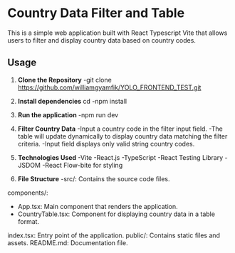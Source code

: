 # Country Data Filter and Table
This is a simple web application built with React Typescript Vite that allows users to filter and display country data based on country codes.

## Usage 

1.  **Clone the Repository**
-git clone https://github.com/williamgyamfik/YOLO_FRONTEND_TEST.git 

2.  **Install dependencies**
cd <your folder name>
-npm install

3.  **Run the application**
-npm run dev

4.  **Filter Country Data**
-Input a country code in the filter input field.
-The table will update dynamically to display country data matching the filter criteria.
-Input field displays only valid string country codes.

5.  **Technologies Used**
-Vite
-React.js
-TypeScript
-React Testing Library
-JSDOM
-React Flow-bite for styling

6.  **File Structure**
-src/: Contains the source code files.

components/: 
- App.tsx: Main component that renders the application.
- CountryTable.tsx: Component for displaying country data in a table format.

index.tsx: Entry point of the application.
public/: Contains static files and assets.
README.md: Documentation file.

